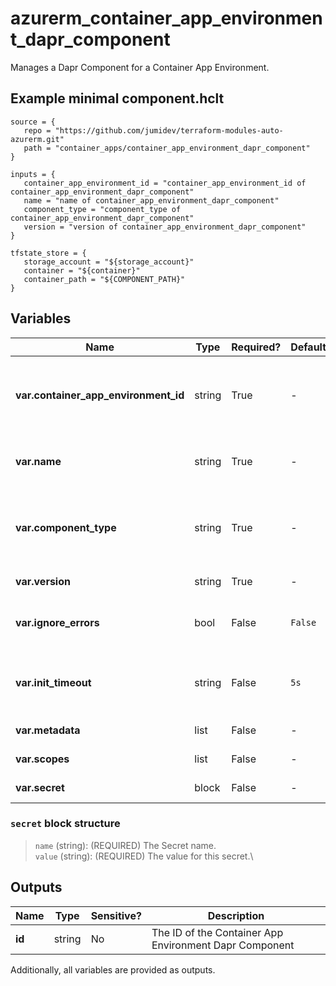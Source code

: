 # azurerm_container_app_environment_dapr_component

Manages a Dapr Component for a Container App Environment.

## Example minimal component.hclt

```hcl
source = {
   repo = "https://github.com/jumidev/terraform-modules-auto-azurerm.git" 
   path = "container_apps/container_app_environment_dapr_component" 
}

inputs = {
   container_app_environment_id = "container_app_environment_id of container_app_environment_dapr_component" 
   name = "name of container_app_environment_dapr_component" 
   component_type = "component_type of container_app_environment_dapr_component" 
   version = "version of container_app_environment_dapr_component" 
}

tfstate_store = {
   storage_account = "${storage_account}" 
   container = "${container}" 
   container_path = "${COMPONENT_PATH}" 
}

```

## Variables

| Name | Type | Required? |  Default  |  Description |
| ---- | ---- | --------- |  ----------- | ----------- |
| **var.container_app_environment_id** | string | True | -  |  The ID of the Container App Managed Environment for this Dapr Component. Changing this forces a new resource to be created. | 
| **var.name** | string | True | -  |  The name for this Dapr component. Changing this forces a new resource to be created. | 
| **var.component_type** | string | True | -  |  The Dapr Component Type. For example `state.azure.blobstorage`. Changing this forces a new resource to be created. | 
| **var.version** | string | True | -  |  The version of the component. | 
| **var.ignore_errors** | bool | False | `False`  |  Should the Dapr sidecar to continue initialisation if the component fails to load. Defaults to `false` | 
| **var.init_timeout** | string | False | `5s`  |  The timeout for component initialisation as a `ISO8601` formatted string. e.g. `5s`, `2h`, `1m`. Defaults to `5s`. | 
| **var.metadata** | list | False | -  |  One or more `metadata` blocks as detailed below. | 
| **var.scopes** | list | False | -  |  A list of scopes to which this component applies. | 
| **var.secret** | block | False | -  |  A `secret` block as detailed below. | 

### `secret` block structure

> `name` (string): (REQUIRED) The Secret name.\
> `value` (string): (REQUIRED) The value for this secret.\



## Outputs

| Name | Type | Sensitive? | Description |
| ---- | ---- | --------- | --------- |
| **id** | string | No  | The ID of the Container App Environment Dapr Component | 

Additionally, all variables are provided as outputs.
